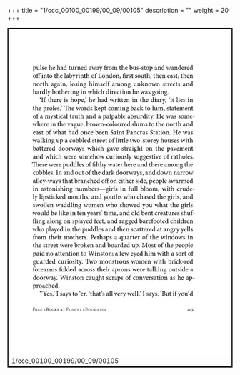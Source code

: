 +++
title = "1/ccc_00100_00199/00_09/00105"
description = ""
weight = 20
+++

<table style="border:2px solid black;max-width:800px;max-height:800px;" 
><tr><td>
<img class="center-fit-jpg"
src="/jpg_/out_jpg_1984__105.jpg">
1/ccc_00100_00199/00_09/00105
</img></td></tr></table>
